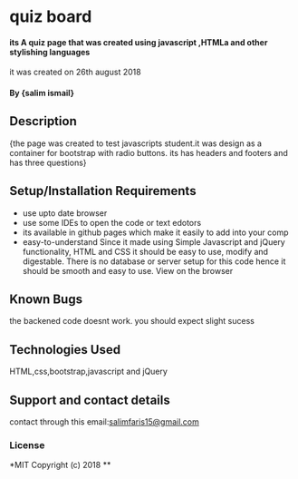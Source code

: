 # quiz board

#### its A quiz page that was created using javascript ,HTMLa and other stylishing languages

it was created on 26th august 2018
#### By **{salim ismail}**
## Description
{the page was created to test javascripts student.it was design as a container for bootstrap with radio buttons.
its has headers and footers and has three questions}
## Setup/Installation Requirements
* use upto date browser
* use some IDEs to open the code or text edotors
* its available in github pages which make it easily to add into your comp
* easy-to-understand
Since it made using Simple Javascript and jQuery functionality, HTML and CSS it should be easy to use, modify and digestable. There is no database or server setup for this code hence it should be smooth and easy to use. View on the browser

## Known Bugs
the backened code doesnt work.
you should expect slight sucess
## Technologies Used
HTML,css,bootstrap,javascript and jQuery
## Support and contact details
contact through this email:salimfaris15@gmail.com
### License
*MIT
Copyright (c) 2018 **
